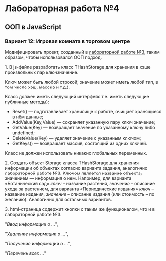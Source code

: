 # Лабораторная работа №4

## ООП в JavaScript

### Вариант 12: Игровая комната в торговом центре

Модифицировать проект, созданный в [лабораторной работе №3](https://github.com/petrik33/BSU-Web-Lab3), таким образом, чтобы использовался ООП подход.

1\. В js-файле разработать класс THashStorage для хранения в хэше произвольных пар ключ­значение.

Ключ может быть любой строкой; значение может иметь любой тип, в том числе хэш, массив и т.д.).

Класс должен иметь следующий интерфейс т.е. иметь следующие публичные методы):

* Reset() — подготавливает хранилище к работе, очищает хранящиеся в нём данные;
* AddValue(Key,Value) — сохраняет указанную пару ключ значение;
* GetValue(Key) — возвращает значение по указанному ключу либо undefined;
* DeleteValue(Key) — удаляет значение с указанным ключом;
* GetKeys() — возвращает массив, состоящий из одних ключей.

Класс не должен использовать никаких глобальных переменных.

2\. Создать объект Storage класса THashStorage для хранения информации об объектах согласно варианта задания, аналогично лабораторной работе №3. Ключом является название объекта; значением — информация о нем. Например, для варианта «Ботанический сад» *ключ* – название растения, *значение* – описание ухода за растением, для варианта «Периодические издания» *ключ* – название издания, *значение* – описание издания (или стоимость – по желанию). Аналогично для остальных вариантов.

3\. html-страница содержит кнопки с таким же функционалом, что и в лабораторной работе №3.

"*Ввод информации о …*",

"*Удаление информации о …*",

"*Получение информации о …*",

"*Перечень всех …*"
